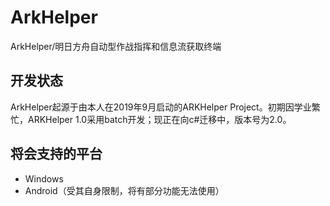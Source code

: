 # ArkHelper
ArkHelper/明日方舟自动型作战指挥和信息流获取终端

## 开发状态
ArkHelper起源于由本人在2019年9月启动的ARKHelper Project。初期因学业繁忙，ARKHelper 1.0采用batch开发；现正在向c#迁移中，版本号为2.0。

## 将会支持的平台
- Windows
- Android（受其自身限制，将有部分功能无法使用）
